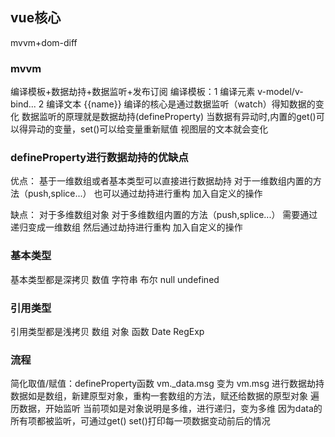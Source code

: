 ## vue核心
mvvm+dom-diff

### mvvm 
编译模板+数据劫持+数据监听+发布订阅
编译模板：1 编译元素 v-model/v-bind... 2 编译文本 {{name}}
编译的核心是通过数据监听（watch）得知数据的变化
数据监听的原理就是数据劫持(defineProperty)
当数据有异动时,内置的get()可以得异动的变量，set()可以给变量重新赋值
视图层的文本就会变化

### defineProperty进行数据劫持的优缺点
优点：
基于一维数组或者基本类型可以直接进行数据劫持
对于一维数组内置的方法（push,splice...） 也可以通过劫持进行重构 加入自定义的操作

缺点：
对于多维数组对象
对于多维数组内置的方法（push,splice...） 需要通过递归变成一维数组 然后通过劫持进行重构 加入自定义的操作

### 基本类型
基本类型都是深拷贝
数值 字符串 布尔 null undefined

### 引用类型
引用类型都是浅拷贝
数组 对象 函数 Date RegExp

### 流程
简化取值/赋值：defineProperty函数 vm._data.msg 变为 vm.msg
进行数据劫持
数据如是数组，新建原型对象，重构一套数组的方法，赋还给数据的原型对象
遍历数据，开始监听
当前项如是对象说明是多维，进行递归，变为多维
因为data的所有项都被监听，可通过get() set()打印每一项数据变动前后的情况